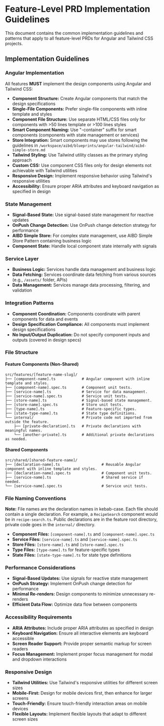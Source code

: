 # Feature-Level PRD Implementation Guidelines

This document contains the common implementation guidelines and patterns that apply to all feature-level PRDs for Angular and Tailwind CSS projects.

## Implementation Guidelines

### Angular Implementation

All features **MUST** implement the design components using Angular and Tailwind CSS:

- **Component Structure:** Create Angular components that match the design specifications
- **Single-File Components:** Prefer single-file components with inline template and styles
- **Component File Structure:** Use separate HTML/CSS files only for components with >50 lines template or >100 lines styles
- **Smart Component Naming:** Use "-container" suffix for smart components (components with state management or services)
- **Store Integration:** Smart components may use stores following the guidelines in `/workspace/aibd/blueprints/angular-tailwind/aibd-simple-store.md`
- **Tailwind Styling:** Use Tailwind utility classes as the primary styling approach
- **Custom CSS:** Use component CSS files only for design elements not achievable with Tailwind utilities
- **Responsive Design:** Implement responsive behavior using Tailwind's responsive utilities
- **Accessibility:** Ensure proper ARIA attributes and keyboard navigation as specified in design

### State Management

- **Signal-Based State:** Use signal-based state management for reactive updates
- **OnPush Change Detection:** Use OnPush change detection strategy for performance
- **AIBD Simple Store:** For complex state management, use AIBD Simple Store Pattern containing business logic
- **Component State:** Handle local component state internally with signals

### Service Layer

- **Business Logic:** Services handle data management and business logic
- **Data Fetching:** Services coordinate data fetching from various sources (e.g., `/assets/` folder, APIs)
- **Data Management:** Services manage data processing, filtering, and validation

### Integration Patterns

- **Component Coordination:** Components coordinate with parent components for data and events
- **Design Specification Compliance:** All components must implement design specifications
- **No Input/Output Duplication:** Do not specify component inputs and outputs (covered in design specs)

### File Structure

#### Feature Components (Non-Shared)

```
src/features/[feature-name-slug]/
├── [component-name].ts            # Angular component with inline template and styles.
├── [component-name].spec.ts       # Component unit tests.
├── [service-name].ts              # Service for data management.
├── [service-name].spec.ts         # Service unit tests.
├── [store-name].ts                # Signal-based state management.
├── [store-name].spec.ts           # Store unit tests.
├── [type-name].ts                 # Feature-specific types.
├── [state-type-name].ts           # State type definitions.
└── internal/                      # Private code not imported from outside the feature.
    ├── [private-declaration].ts   # Private declarations with meaningful names.
    └── [another-private].ts       # Additional private declarations as needed.
```

#### Shared Components

```
src/shared/[shared-feature-name]/
├── [declaration-name].ts                   # Reusable Angular component with inline template and styles.
├── [declaration-name].spec.ts              # Component unit tests.
├── [service-name].ts                       # Shared service if needed.
└── [service-name].spec.ts                  # Service unit tests.
```

### File Naming Conventions

**Note:** File names are the declaration names in kebab-case. Each file should contain a single declaration. For example, a `RecipeSearch` component would be in `recipe-search.ts`. Public declarations are in the feature root directory, private code goes in the `internal/` directory.

- **Component Files:** `[component-name].ts` and `[component-name].spec.ts`
- **Service Files:** `[service-name].ts` and `[service-name].spec.ts`
- **Store Files:** `[store-name].ts` and `[store-name].spec.ts`
- **Type Files:** `[type-name].ts` for feature-specific types
- **State Files:** `[state-type-name].ts` for state type definitions

### Performance Considerations

- **Signal-Based Updates:** Use signals for reactive state management
- **OnPush Strategy:** Implement OnPush change detection for performance
- **Minimal Re-renders:** Design components to minimize unnecessary re-renders
- **Efficient Data Flow:** Optimize data flow between components

### Accessibility Requirements

- **ARIA Attributes:** Include proper ARIA attributes as specified in design
- **Keyboard Navigation:** Ensure all interactive elements are keyboard accessible
- **Screen Reader Support:** Provide proper semantic markup for screen readers
- **Focus Management:** Implement proper focus management for modal and dropdown interactions

### Responsive Design

- **Tailwind Utilities:** Use Tailwind's responsive utilities for different screen sizes
- **Mobile-First:** Design for mobile devices first, then enhance for larger screens
- **Touch-Friendly:** Ensure touch-friendly interaction areas on mobile devices
- **Flexible Layouts:** Implement flexible layouts that adapt to different screen sizes
